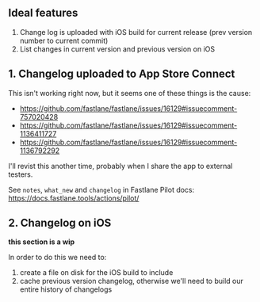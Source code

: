## Ideal features
1. Change log is uploaded with iOS build for current release (prev version number to current commit)
2. List changes in current version and previous version on iOS

## 1. Changelog uploaded to App Store Connect
This isn't working right now, but it seems one of these things is the cause:
* https://github.com/fastlane/fastlane/issues/16129#issuecomment-757020428
* https://github.com/fastlane/fastlane/issues/16129#issuecomment-1136411727
* https://github.com/fastlane/fastlane/issues/16129#issuecomment-1136792292

I'll revist this another time, probably when I share the app to external testers.

See `notes`, `what_new` and `changelog` in Fastlane Pilot docs: 
https://docs.fastlane.tools/actions/pilot/


## 2. Changelog on iOS

__this section is a wip__

In order to do this we need to:
1. create a file on disk for the iOS build to include
2. cache previous version changelog, otherwise we'll need to build our entire history of changelogs
